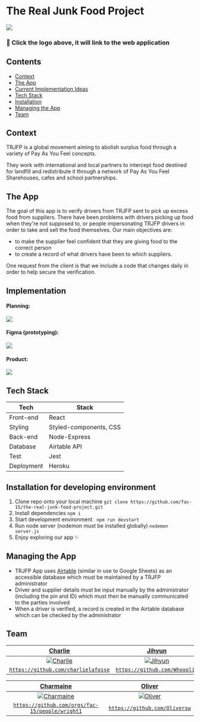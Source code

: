 # The Real Junk Food Project

[![](https://avatars1.githubusercontent.com/u/47320329?s=460&v=4)](https://trjfpapp.herokuapp.com/)

### :rocket: Click the logo above, it will link to the web application 

## Contents
- [Context](#Context)
- [The App](#The-App)
- [Current Implementation Ideas](#Current-Implementation-Ideas)
- [Tech Stack](#Tech-Stack)
- [Installation](#Installation-for-developing-environment)
- [Managing the App](#Managing-The-App)
- [Team](#Team)

## Context
TRJFP is a global movement aiming to abolish surplus food through a variety of Pay As You Feel concepts.

They work with international and local partners to intercept food destined for landfill and redistribute it through a network of Pay As You Feel Sharehouses, cafes and school partnerships.

## The App
The goal of this app is to verify drivers from TRJFP sent to pick up excess food from suppliers. There have been problems with drivers picking up food when they're not supposed to, or people impersonating TRJFP drivers in order to take and sell the food themselves.
Our main objectives are: 
- to make the supplier feel confident that they are giving food to the correct person
- to create a record of what drivers have been to which suppliers.

One request from the client is that we include a code that changes daily in order to help secure the verification.

## Implementation
#### Planning:
![](https://i.imgur.com/uWmhbBL.jpg)
#### Figma (prototyping):
![](https://i.imgur.com/c2fjnYM.png)
#### Product:
![](https://i.imgur.com/7Xoa4BU.png)


## Tech Stack

| Tech | Stack |
| ------------- | ------------- |
| Front-end  | React  |
| Styling  | Styled-components, CSS  |
| Back-end  | Node-Express  |
| Database  | Airtable API  |
| Test  | Jest  |
| Deployment  | Heroku  |

## Installation for developing environment
1. Clone repo onto your local machine
```git clone https://github.com/fac-15/the-real-junk-food-project.git```
2. Install dependencies
``` npm i ```
3. Start development environment
``` npm run devstart```
4. Run node server (nodemon must be installed globally)
```nodemon server.js```
5. Enjoy exploring our app :sparkles:

## Managing the App

- TRJFP App uses [Airtable](https://airtable.com/) (similar in use to Google Sheets) as an accessible database which must be maintained by a TRJFP administrator
- Driver and supplier details must be input manually by the administrator (including the pin and ID) which must then be manually communicated to the parties involved
- When a driver is verified, a record is created in the Airtable database which can be checked by the administrator


## Team

| <a href="https://github.com/charlielafosse" target="_blank">**Charlie**</a> | <a href="https://github.com/Whooolia" target="_blank">**Jihyun**</a> |
| :---: |:---:|
| [![Charlie](https://avatars1.githubusercontent.com/u/32115309?s=460&v=4?v=3&s=200)](http://fvcproductions.com)    | [![Jihyun](https://avatars0.githubusercontent.com/u/36998110?s=460&v=4?v=3&s=200)](http://fvcproductions.com) |
| <a href="https://github.com/charlielafosse" target="_blank">`https://github.com/charlielafosse`</a> | <a href="https://github.com/Whooolia" target="_blank">`https://github.com/Whooolia`</a> |

| <a href="https://github.com/orgs/fac-15/people/wright1" target="_blank">**Charmaine**</a> | <a href="https://github.com/Oliversw" target="_blank">**Oliver**</a> |
| :---: |:---:|
| [![Charmaine](https://avatars2.githubusercontent.com/u/20236080?s=460&v=4?v=3&s=200)](http://fvcproductions.com)    | [![Oliver](https://avatars3.githubusercontent.com/u/9094166?s=460&v=4?v=3&s=200)](http://fvcproductions.com) |
| <a href="https://github.com/orgs/fac-15/people/wright1" target="_blank">`https://github.com/orgs/fac-15/people/wright1`</a> | <a href="https://github.com/Oliversw" target="_blank">`https://github.com/Oliversw`</a> |

